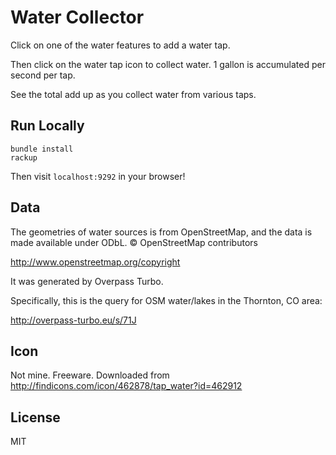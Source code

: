 # Water Collector

Click on one of the water features to add a water tap.

Then click on the water tap icon to collect water. 1 gallon is accumulated
per second per tap.

See the total add up as you collect water from various taps.

## Run Locally

```
bundle install
rackup
```

Then visit `localhost:9292` in your browser!

## Data

The geometries of water sources is from OpenStreetMap, and the data is made available under ODbL. © OpenStreetMap contributors

http://www.openstreetmap.org/copyright

It was generated by Overpass Turbo.

Specifically, this is the query for OSM water/lakes in the Thornton, CO area:

http://overpass-turbo.eu/s/71J

## Icon

Not mine. Freeware. Downloaded from http://findicons.com/icon/462878/tap_water?id=462912

## License

MIT

